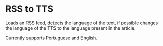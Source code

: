 # RSS to TTS

Loads an RSS feed, detects the language of the text, if possible changes the language of the TTS to the language present in the article.

Currently supports Portuguese and English.
